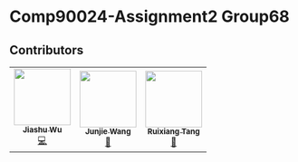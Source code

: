 # Comp90024-Assignment2  Group68
## Contributors

<table>
  <tr>
    <td align="center"><a href="https://github.com/[username]"><img src="https://github.com/[username].png" width="100px;" alt=""/><br /><sub><b>Jiashu Wu</b></sub></a><br /><a href="#" title="Code">💻</a></td>
    <td align="center"><a href="https://github.com/[username]"><img src="https://github.com/[username].png" width="100px;" alt=""/><br /><sub><b>Junjie Wang</b></sub></a><br /><a href="#" title="Documentation">📖</a></td>
    <td align="center"><a href="https://github.com/[username]"><img src="https://github.com/[username].png" width="100px;" alt=""/><br /><sub><b>Ruixiang Tang</b></sub></a><br /><a href="#" title="Backend Development with Docker, Ansible for Backend">🔧</a></td>
  </tr>
</table>

